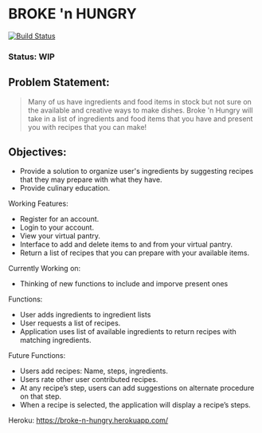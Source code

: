 # BROKE 'n HUNGRY
[![Build Status](https://travis-ci.com/Joshhnatek/cmpe131proj.svg?branch=master)](https://travis-ci.com/Joshhnatek/cmpe131proj)
### Status: WIP

## Problem Statement: 
>Many of us have ingredients and food items in stock but not sure on the available and creative ways to make dishes. 
>Broke 'n Hungry will take in a list of ingredients and food items that you have and present you with recipes that you can make!

## Objectives:
- Provide a solution to organize user's ingredients by suggesting recipes that they may prepare with what they have.
- Provide culinary education. 

Working Features:
- Register for an account.
- Login to your account.
- View your virtual pantry.
- Interface to add and delete items to and from your virtual pantry.
- Return a list of recipes that you can prepare with your available items.

Currently Working on:
- Thinking of new functions to include and imporve present ones

Functions:
- User adds ingredients to ingredient lists
- User requests a list of recipes. 
- Application uses list of available ingredients to return recipes with matching ingredients.

Future Functions: 
- Users add recipes: Name, steps, ingredients. 
- Users rate other user contributed recipes. 
- At any recipe’s step, users can add suggestions on alternate procedure on that step. 
- When a recipe is selected, the application will display a recipe’s steps. 

Heroku:
    https://broke-n-hungry.herokuapp.com/
